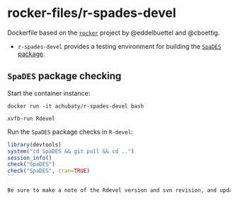 # rocker-files/r-spades-devel

Dockerfile based on the [`rocker`](https://github.com/rocker-org/rocker) project by @eddelbuettel and @cboettig.

* `r-spades-devel` provides a testing environment for building the [`SpaDES` package](https://github.com/PredictiveEcology/SpaDES).

## `SpaDES` package checking

Start the container instance:

```
docker run -it achubaty/r-spades-devel bash

xvfb-run Rdevel
```

Run the `SpaDES` package checks in `R-devel`:

```r
library(devtools)
system("cd SpaDES && git pull && cd ..")
session_info()
check("SpaDES")
check("SpaDES", cran=TRUE)
``

Be sure to make a note of the Rdevel version and svn revision, and update `cran-comments.md` accordingly.
